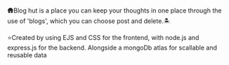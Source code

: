   🛖Blog hut is a place you can keep your thoughts in one place through the use of 'blogs', which you can choose post and delete.🏝️ 
  
⭐Created by using EJS and CSS for the frontend, with node.js and express.js for the backend. Alongside a mongoDb atlas for scallable and reusable data
